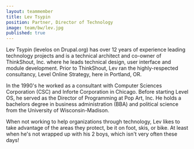 ```yaml
---
layout: teammember
title: Lev Tsypin
position: Partner, Director of Technology
image: team/bw/lev.jpg
published: true
---
```

Lev Tsypin (levelos on Drupal.org) has over 12 years of experience leading technology projects and is a technical architect and co-owner of ThinkShout, Inc. where he leads technical design, user interface and module development. Prior to ThinkShout, Lev ran the highly-respected consultancy, Level Online Strategy, here in Portland, OR.

In the 1990's he worked as a consultant with Computer Sciences Corporation (CSC) and Inforte Corporation in Chicago. Before starting Level OS, he served as the Director of Programming at Pop Art, Inc. He holds a bachelors degree in business administration (BBA) and political science from the University of Wisconsin-Madison.

When not working to help organizations through technology, Lev likes to take advantage of the areas they protect, be it on foot, skis, or bike. At least when he's not wrapped up with his 2 boys, which isn't very often these days!